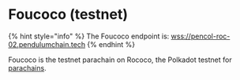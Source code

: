 # Foucoco (testnet)

{% hint style="info" %}
The Foucoco endpoint is: [wss://pencol-roc-02.pendulumchain.tech](wss://pencol-roc-02.pendulumchain.tech)
{% endhint %}

Foucoco is the testnet parachain on Rococo, the Polkadot testnet for [parachains](https://polkadot.network/blog/rococo-revamp-becoming-a-community-parachain-testbed/).
